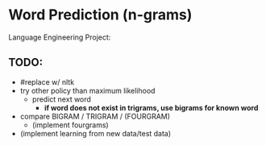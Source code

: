 # Word Prediction (n-grams)
Language Engineering Project: 

## TODO:
- #replace w/ nltk
- try other policy than maximum likelihood
	- predict next word
		- **if word does not exist in trigrams, use bigrams for known word**
- compare BIGRAM / TRIGRAM / (FOURGRAM)
	- (implement fourgrams)
- (implement learning from new data/test data)